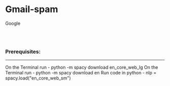 # Gmail-spam
Google

<br />
<br />

### Prerequisites:

---

On the Terminal run - python -m spacy download en_core_web_lg
On the Terminal run - python -m spacy download en
Run code in python - nlp = spacy.load("en_core_web_sm")

